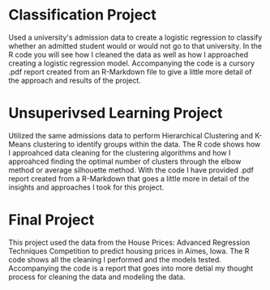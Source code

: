 # Classification Project
Used a university's admission data to create a logistic regression to classify whether an admitted student would or would not go to that university. In the R code you will see how I cleaned the data as well as how I approached creating a logistic regression model. Accompanying the code is a cursory .pdf report created from an R-Markdown file to give a little more detail of the approach and results of the project.

# Unsuperivsed Learning Project
Utilized the same admissions data to perform Hierarchical Clustering and K-Means clustering to identify groups within the data. The R code shows how I approahced data cleaning for the clustering algorithms and how I approahced finding the optimal number of clusters through the elbow method or average silhouette method. With the code I have provided .pdf report created from a R-Markdown that goes a little more in detail of the insights and approaches I took for this project.

# Final Project
This project used the data from the House Prices: Advanced Regression Techniques Competition to predict housing prices in Aimes, Iowa. The R code shows all the cleaning I performed and the models tested. Accompanying the code is a report that goes into more detial my thought process for cleaning the data and modeling the data.
